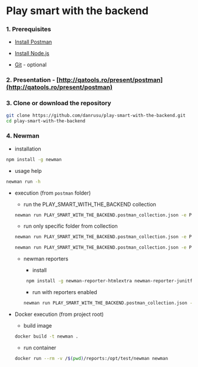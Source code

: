 # Play smart with the backend

### 1. Prerequisites

- [Install Postman](https://www.getpostman.com/downloads/)

- [Install Node.js](https://nodejs.org/en/download/)
- [Git](https://git-scm.com/downloads) - optional

### 2. Presentation - [http://qatools.ro/present/postman](http://qatools.ro/present/postman)

### 3. Clone or download the repository

```bash
git clone https://github.com/danrusu/play-smart-with-the-backend.git
cd play-smart-with-the-backend
```

### 4. Newman

- installation

```bash
npm install -g newman
```

- usage help

```bash
newman run -h
```

- execution (from `postman` folder)

  - run the PLAY_SMART_WITH_THE_BACKEND collection

  ```bash
  newman run PLAY_SMART_WITH_THE_BACKEND.postman_collection.json -e PLAY_SMART_WITH_THE_BACKEND.postman_environment.json
  ```

  - run only specific folder from collection

  ```bash
  newman run PLAY_SMART_WITH_THE_BACKEND.postman_collection.json -e PLAY_SMART_WITH_THE_BACKEND.postman_environment.json --folder ECHO_SERVICE

  newman run PLAY_SMART_WITH_THE_BACKEND.postman_collection.json -e PLAY_SMART_WITH_THE_BACKEND.postman_environment.json --folder RESTFUL_BOOKER
  ```

  - newman reporters

    - install

    ```bash
     npm install -g newman-reporter-htmlextra newman-reporter-junitfull
    ```

    - run with reporters enabled

    ```bash
    newman run PLAY_SMART_WITH_THE_BACKEND.postman_collection.json -e PLAY_SMART_WITH_THE_BACKEND.postman_environment.json -r json,cli,htmlextra,junitfull
    ```

- Docker execution (from project root)

  - build image

  ```bash
  docker build -t newman .
  ```

  - run container

  ```bash
  docker run --rm -v /$(pwd)/reports:/opt/test/newman newman
  ```
